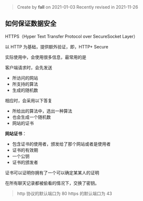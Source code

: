 >Create by **fall** on 2021-01-03
>Recently revised in 2021-11-26 

## 如何保证数据安全

HTTPS（Hyper Text Transfer Protocol over SecureSocket Layer）

以 HTTP 为基础，提供额外验证，即，HTTP+ Secure

实际使用中，会使用很多信息，最常用的是

客户端请求时，会先发送

- 所访问的网站
- 所支持的算法
- 生成的随机数

相应时，会采用以下答复

- 所给出的算法中，选出一种算法
- 也会生成一个随机数
- 网站的证书

**网站证书**：

- 包含证书的使用者，颁发给了那个网站或者是使用者
- 证书的有效期
- 一个公钥
- 证书的颁发者

证书可以证明你拥有了一个可以确定某某人的证明

在所有聊天记录都被偷看的情况下，交换了密钥。

> http 协议的默认端口为 80
> https 的默认端口为 43